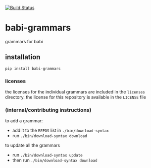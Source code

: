 [![Build Status](https://dev.azure.com/asottile/asottile/_apis/build/status/asottile.babi?branchName=master)](https://dev.azure.com/asottile/asottile/_build/latest?definitionId=63&branchName=master)

babi-grammars
=============

grammars for babi

## installation

`pip install babi-grammars`

### licenses

the licenses for the individual grammars are included in the `licenses`
directory.  the license for this repository is available in the `LICENSE` file


### (internal/contributing instructions)

to add a grammar:
- add it to the `REPOS` list in `./bin/download-syntax`
- run `./bin/download-syntax download`

to update all the grammars
- run `./bin/download-syntax update`
- then run `./bin/download-syntax download`
